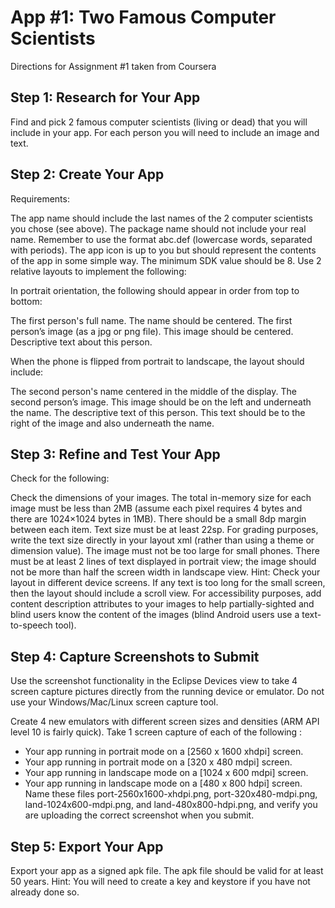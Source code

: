 App #1: Two Famous Computer Scientists
======================
Directions for Assignment #1 taken from Coursera

Step 1: Research for Your App
----------------------------
Find and pick 2 famous computer scientists (living or dead) that you will include in your app. For each person you will need to include an image and text. 

Step 2: Create Your App
----------------------------
Requirements:

The app name should include the last names of the 2 computer scientists you chose (see above).
The package name should not include your real name. Remember to use the format abc.def (lowercase words, separated with periods).
The app icon is up to you but should represent the contents of the app in some simple way.
The minimum SDK value should be 8.
Use 2 relative layouts to implement the following:

In portrait orientation, the following should appear in order from top to bottom: 

The first person's full name. The name should be centered.
The first person’s image (as a jpg or png file). This image should be centered.
Descriptive text about this person.

When the phone is flipped from portrait to landscape, the layout should include: 

The second person's name centered in the middle of the display.
The second person’s image. This image should be on the left and underneath the name.
The descriptive text of this person. This text should be to the right of the image and also underneath the name.


Step 3: Refine and Test Your App
----------------------------
Check for the following:

Check the dimensions of your images. The total in-memory size for each image must be less than 2MB (assume each pixel requires 4 bytes and there are 1024×1024 bytes in 1MB).
There should be a small 8dp margin between each item.
Text size must be at least 22sp. For grading purposes, write the text size directly in your layout xml (rather than using a theme or dimension value).
The image must not be too large for small phones.
There must be at least 2 lines of text displayed in portrait view; the image should not be more than half the screen width in landscape view. Hint: Check your layout in different device screens.
If any text is too long for the small screen, then the layout should include a scroll view.
For accessibility purposes, add content description attributes to your images to help partially-sighted and blind users know the content of the images (blind Android users use a text-to-speech tool).

Step 4: Capture Screenshots to Submit
----------------------------
Use the screenshot functionality in the Eclipse Devices view to take 4 screen capture pictures directly from the running device or emulator. Do not use your Windows/Mac/Linux screen capture tool.

Create 4 new emulators with different screen sizes and densities (ARM API level 10 is fairly quick). Take 1 screen capture of each of the following :

* Your app running in portrait mode on a [2560 x 1600 xhdpi] screen.
* Your app running in portrait mode on a [320 x 480 mdpi] screen.
* Your app running in landscape mode on a [1024 x 600 mdpi] screen.
* Your app running in landscape mode on a [480 x 800 hdpi] screen.
Name these files port-2560x1600-xhdpi.png, port-320x480-mdpi.png, land-1024x600-mdpi.png, and land-480x800-hdpi.png, and verify you are uploading the correct screenshot when you submit.

Step 5: Export Your App
----------------------------
Export your app as a signed apk file. The apk file should be valid for at least 50 years. 
Hint: You will need to create a key and keystore if you have not already done so.